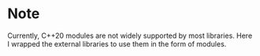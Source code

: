 # Note

Currently, C++20 modules are not widely supported by most libraries. Here I wrapped the external libraries to use them
in the form of modules.